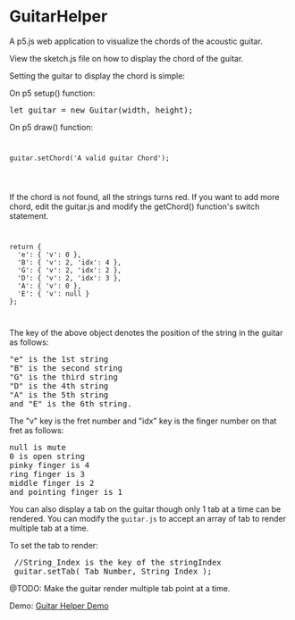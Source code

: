 # GuitarHelper
A p5.js web application to visualize the chords of the acoustic guitar.

View the sketch.js file on how to display the chord of the guitar.


Setting the guitar to display the chord is simple:

On p5 setup() function:
<pre>
let guitar = new Guitar(width, height);
</pre>

On p5 draw() function:
<code>
<pre>
guitar.setChord('A valid guitar Chord');
</pre>
</code>

If the chord is not found, all the strings turns red. If you want to add more chord, edit the guitar.js and modify the getChord() function's switch statement.

<code>
<pre>
return {
  'e': { 'v': 0 },
  'B': { 'v': 2, 'idx': 4 },
  'G': { 'v': 2, 'idx': 2 },
  'D': { 'v': 2, 'idx': 3 },
  'A': { 'v': 0 },
  'E': { 'v': null }
};
</pre>
</code>

The key of the above object denotes the position of the string in the guitar as follows:
<pre>
"e" is the 1st string
"B" is the second string
"G" is the third string
"D" is the 4th string
"A" is the 5th string 
and "E" is the 6th string.
</pre>
The "v" key is the fret number and "idx" key is the finger number on that fret as follows:
<pre>
null is mute
0 is open string
pinky finger is 4
ring finger is 3
middle finger is 2
and pointing finger is 1
</pre>

You can also display a tab on the guitar though only 1 tab at a time can be rendered. You can modify the <code>guitar.js</code> to accept an array of tab to render multiple tab at a time.

To set the tab to render:
<pre>
 //String_Index is the key of the stringIndex
 guitar.setTab( Tab_Number, String_Index );
</pre>

@TODO: Make the guitar render multiple tab point at a time.

Demo:
[Guitar Helper Demo](https://editor.p5js.org/full/Hy5YY-Cu7)
